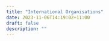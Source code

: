 ```yaml
---
title: "International Organisations"
date: 2023-11-06T14:19:02+11:00
draft: false
description: ""
---
```

